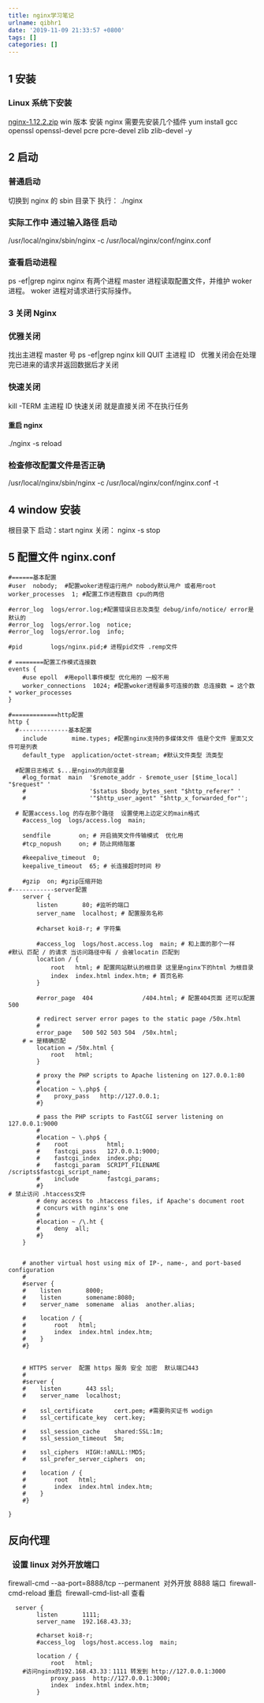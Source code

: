 ```yaml
---
title: nginx学习笔记
urlname: qibhr1
date: '2019-11-09 21:33:57 +0800'
tags: []
categories: []
---
```


## 1 安装

### Linux 系统下安装

[nginx-1.12.2.zip](https://www.yuque.com/attachments/yuque/0/2020/zip/462392/1601282900249-1414edc4-07fe-4ce9-b588-72dde4b8ca44.zip?_lake_card=%7B%22uid%22%3A%221601282898887-0%22%2C%22src%22%3A%22https%3A%2F%2Fwww.yuque.com%2Fattachments%2Fyuque%2F0%2F2020%2Fzip%2F462392%2F1601282900249-1414edc4-07fe-4ce9-b588-72dde4b8ca44.zip%22%2C%22name%22%3A%22nginx-1.12.2.zip%22%2C%22size%22%3A1449245%2C%22type%22%3A%22application%2Fx-zip-compressed%22%2C%22ext%22%3A%22zip%22%2C%22progress%22%3A%7B%22percent%22%3A99%7D%2C%22status%22%3A%22done%22%2C%22percent%22%3A0%2C%22id%22%3A%22wlYLL%22%2C%22card%22%3A%22file%22%7D) win 版本
安装 nginx 需要先安装几个插件
yum install gcc openssl openssl-devel pcre pcre-devel zlib zlib-devel -y

## 2 启动

### 普通启动

切换到 nginx 的 sbin 目录下 执行： ./nginx

### 实际工作中 通过输入路径 启动

/usr/local/nginx/sbin/nginx -c /usr/local/nginx/conf/nginx.conf

### 查看启动进程

ps -ef|grep nginx
nginx 有两个进程 master 进程读取配置文件，并维护 woker 进程。
woker 进程对请求进行实际操作。

### 3 关闭 Nginx

### 优雅关闭

找出主进程 master 号 ps -ef|grep nginx
kill QUIT 主进程 ID  
优雅关闭会在处理完已进来的请求并返回数据后才关闭

### 快速关闭

kill -TERM 主进程 ID
快速关闭 就是直接关闭 不在执行任务

#### 重启 nginx 

./nginx -s reload

### 检查修改配置文件是否正确

/usr/local/nginx/sbin/nginx -c /usr/local/nginx/conf/nginx.conf -t

## 4 window 安装

根目录下 启动：start nginx
关闭： nginx -s stop

## 5 配置文件 nginx.conf

```nginx
#======基本配置
#user  nobody;  #配置woker进程运行用户 nobody默认用户 或者用root
worker_processes  1; #配置工作进程数目 cpu的两倍

#error_log  logs/error.log;#配置错误日志及类型 debug/info/notice/ error是默认的
#error_log  logs/error.log  notice;
#error_log  logs/error.log  info;

#pid        logs/nginx.pid;# 进程pid文件 .remp文件

# ========配置工作模式连接数
events {
    #use epoll  #用epoll事件模型 优化用的 一般不用
    worker_connections  1024; #配置woker进程最多可连接的数 总连接数 = 这个数 * worker_processes
}

#=============http配置
http {
  #--------------基本配置
    include       mime.types; #配置nginx支持的多媒体文件 值是个文件 里面又文件可是列表
    default_type  application/octet-stream; #默认文件类型 流类型

  #配置日志格式 $...是nginx的内部变量
    #log_format  main  '$remote_addr - $remote_user [$time_local] "$request" '
    #                  '$status $body_bytes_sent "$http_referer" '
    #                  '"$http_user_agent" "$http_x_forwarded_for"';

  # 配置access.log 的存在那个路径  设置使用上边定义的main格式
    #access_log  logs/access.log  main;

    sendfile        on; # 开启搞笑文件传输模式  优化用
    #tcp_nopush     on; # 防止网络阻塞

    #keepalive_timeout  0;
    keepalive_timeout  65; # 长连接超时时间 秒

    #gzip  on; #gzip压缩开始
#------------server配置
    server {
        listen       80; #监听的端口
        server_name  localhost; # 配置服务名称

        #charset koi8-r; # 字符集

        #access_log  logs/host.access.log  main; # 和上面的那个一样
#默认 匹配 / 的请求 当访问路径中有 / 会被locatin 匹配到
        location / {
            root   html; # 配置网站默认的根目录 这里是nginx下的html 为根目录
            index  index.html index.htm; # 首页名称
        }

        #error_page  404              /404.html; # 配置404页面 还可以配置500

        # redirect server error pages to the static page /50x.html
        #
        error_page   500 502 503 504  /50x.html;
    # = 是精确匹配
        location = /50x.html {
            root   html;
        }

        # proxy the PHP scripts to Apache listening on 127.0.0.1:80
        #
        #location ~ \.php$ {
        #    proxy_pass   http://127.0.0.1;
        #}

        # pass the PHP scripts to FastCGI server listening on 127.0.0.1:9000
        #
        #location ~ \.php$ {
        #    root           html;
        #    fastcgi_pass   127.0.0.1:9000;
        #    fastcgi_index  index.php;
        #    fastcgi_param  SCRIPT_FILENAME  /scripts$fastcgi_script_name;
        #    include        fastcgi_params;
        #}
# 禁止访问 .htaccess文件
        # deny access to .htaccess files, if Apache's document root
        # concurs with nginx's one
        #
        #location ~ /\.ht {
        #    deny  all;
        #}
    }


    # another virtual host using mix of IP-, name-, and port-based configuration
    #
    #server {
    #    listen       8000;
    #    listen       somename:8080;
    #    server_name  somename  alias  another.alias;

    #    location / {
    #        root   html;
    #        index  index.html index.htm;
    #    }
    #}


    # HTTPS server  配置 https 服务 安全 加密  默认端口443
    #
    #server {
    #    listen       443 ssl;
    #    server_name  localhost;

    #    ssl_certificate      cert.pem; #需要购买证书 wodign
    #    ssl_certificate_key  cert.key;

    #    ssl_session_cache    shared:SSL:1m;
    #    ssl_session_timeout  5m;

    #    ssl_ciphers  HIGH:!aNULL:!MD5;
    #    ssl_prefer_server_ciphers  on;

    #    location / {
    #        root   html;
    #        index  index.html index.htm;
    #    }
    #}

}

```

## 反向代理

###   设置 linux 对外开放端口

firewall-cmd --aa-port=8888/tcp --permanent  对外开放 8888 端口
 firewall-cmd-reload 重启
 firewall-cmd-list-all 查看

```nginx
  server {
        listen       1111;
        server_name  192.168.43.33;

        #charset koi8-r;
        #access_log  logs/host.access.log  main;

        location / {
            root   html;
    #访问nginx的192.168.43.33：1111 转发到 http://127.0.0.1:3000
            proxy_pass  http://127.0.0.1:3000;
            index  index.html index.htm;
        }
```
